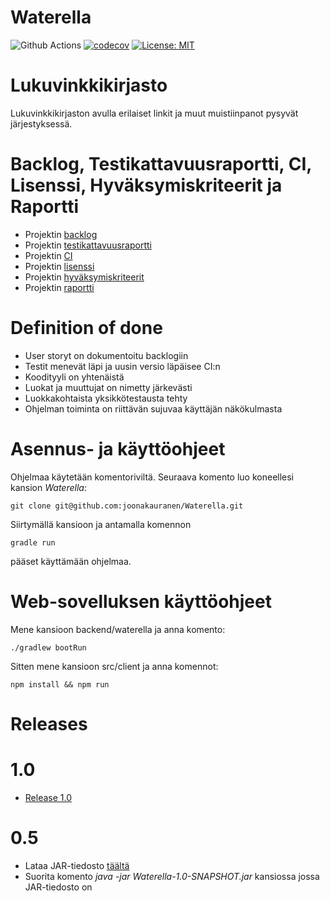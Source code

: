 # Waterella
![Github Actions](https://github.com/joonakauranen/Waterella/workflows/Java%20CI%20with%20Gradle/badge.svg)
[![codecov](https://codecov.io/gh/joonakauranen/Waterella/branch/main/graph/badge.svg?token=D2Q0ZC7BPH)](https://codecov.io/gh/joonakauranen/Waterella)
[![License: MIT](https://img.shields.io/badge/License-MIT-yellow.svg)](https://opensource.org/licenses/MIT)

# Lukuvinkkikirjasto

Lukuvinkkikirjaston avulla erilaiset linkit ja muut muistiinpanot pysyvät järjestyksessä.

# Backlog, Testikattavuusraportti, CI, Lisenssi, Hyväksymiskriteerit ja Raportti
- Projektin [backlog](https://docs.google.com/spreadsheets/d/1YS67ZnjvREJ0vO-hO_yopbMLsdOGx-G40kil7iPHx0M/edit#gid=7)
- Projektin [testikattavuusraportti](https://app.codecov.io/gh/joonakauranen/Waterella)
- Projektin [CI](https://github.com/joonakauranen/Waterella/actions)
- Projektin [lisenssi](https://github.com/joonakauranen/Waterella/blob/main/LICENSE.txt)
- Projektin [hyväksymiskriteerit](https://github.com/joonakauranen/Waterella/tree/main/src/test/resources/cucumber)
- Projektin [raportti](https://github.com/joonakauranen/Waterella/blob/main/RAPORTTI.md)

# Definition of done
- User storyt on dokumentoitu backlogiin
- Testit menevät läpi ja uusin versio läpäisee CI:n
- Koodityyli on yhtenäistä
- Luokat ja muuttujat on nimetty järkevästi
- Luokkakohtaista yksikkötestausta tehty
- Ohjelman toiminta on riittävän sujuvaa käyttäjän näkökulmasta

# Asennus- ja käyttöohjeet
Ohjelmaa käytetään komentoriviltä. Seuraava komento luo koneellesi kansion _Waterella_:

```
git clone git@github.com:joonakauranen/Waterella.git
```

Siirtymällä kansioon ja antamalla komennon

```
gradle run
```

pääset käyttämään ohjelmaa.

# Web-sovelluksen käyttöohjeet
Mene kansioon backend/waterella ja anna komento:

```
./gradlew bootRun
```
Sitten mene kansioon src/client ja anna komennot:

```
npm install && npm run
```


# Releases
# 1.0
- [Release 1.0](https://github.com/joonakauranen/Waterella/releases/tag/v1.0)
# 0.5
- Lataa JAR-tiedosto [täältä](https://github.com/joonakauranen/Waterella/releases/tag/v0.5)
- Suorita komento _java -jar Waterella-1.0-SNAPSHOT.jar_ kansiossa jossa JAR-tiedosto on


